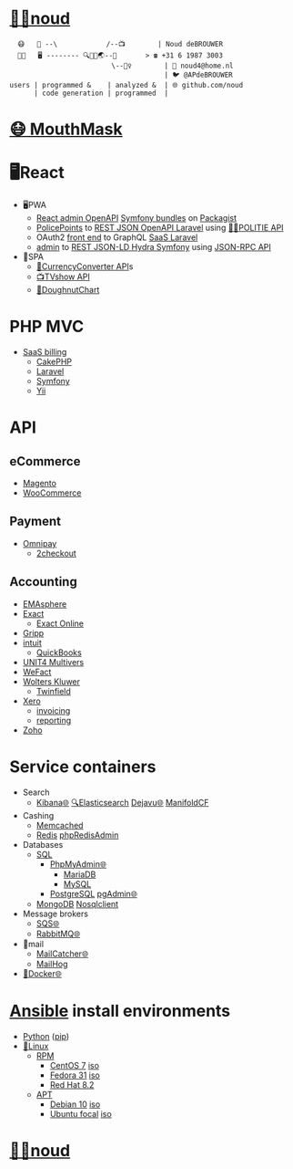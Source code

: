 # [👨‍💻noud](http://github.com/noud)
```
  😷   📱 --\            /--📺        | Noud deBROUWER
  👨‍💻   🖥️ -------- 🔍🐳🐧🌏--💱       > ☎️ +31 6 1987 3003
                         \--👮‍♀️        | 📧 noud4@home.nl
                                      | 🐦 @APdeBROUWER
users | programmed &    | analyzed &  | 🌐 github.com/noud
      | code generation | programmed  | 
```
# [😷 MouthMask](http://github.com/noud/mouth-mask)
# 🖥️React
- 🖥️PWA
    - [React admin OpenAPI](https://github.com/noud/api-platform-react-admin) [Symfony bundles](http://github.com/noud?tab=repositories&q=api-platform-) on [Packagist](http://packagist.org/users/noud/packages/?query=noud%2Fapi-platform-)
    - [PolicePoints](http://github.com/noud/react-redux-openapi-politie) to [REST JSON OpenAPI Laravel](http://packagist.org/packages/noud/laravel-api-platform) using [👮‍♀️POLITIE API](http://packagist.org/packages/noud/politie-open-data-api)
    - OAuth2 [front end](http://github.com/noud/frontend) to GraphQL [SaaS Laravel](http://github.com/noud/saas)
    - [admin](http://github.com/noud/react-admin-rest-openapi-gripp) to [REST JSON-LD Hydra Symfony](http://github.com/noud/gripp_symfony) using [JSON-RPC API](http://github.com/noud/gripp_api)
- 📱SPA
    - [💱CurrencyConverter API](http://github.com/noud/CurrencyConverter-SaaS)s
    - [📺TVshow API](http://github.com/noud/cra-tv-show)
    - [🍩DoughnutChart](http://github.com/noud/cra-chartjs)
# PHP MVC
- [SaaS billing](http://github.com/noud/laravel-billing)
    - [CakePHP](http://cakephp.org)
    - [Laravel](http://laravel.com)
    - [Symfony](http://symfony.com)
    - [Yii](http://yiiframework.com)
# API
## eCommerce
- [Magento](https://magento.com/products/magento-open-source)
- [WooCommerce](https://woocommerce.com)
## Payment
- [Omnipay](http://github.com/thephpleague/omnipay)
    - [2checkout](http://github.com/urukalo/omnipay-2checkout)
## Accounting
- [EMAsphere](http://emasphere.com)
    <!-- - [Exercise Movement Account (EMA)sphere](http://github.com/databrydge/databrydge-emasphere-bundle) -->
- [Exact](http://exact.com)
    - [Exact Online](http://exact.com/us/software/exact-online)
        <!-- - [exact-php-client](http://github.com/picqer/exact-php-client) -->
- [Gripp](http://gripp.com/support/werken-met-de-gripp-api)
- [intuit](http://intuit.com)
    - [QuickBooks](http://quickbooks.intuit.com)
        <!-- - [QuickBooks API PHP SDK](http://github.com/intuit/QuickBooks-V3-PHP-SDK) -->
- [UNIT4 Multivers](http://api.online.unit4.nl/V18/Documentation)
- [WeFact](http://www.wefact.nl)
    <!-- - [PHP Library for WeFact](http://github.com/imbue/wefact-api-php)
    - [phpWeFact](http://github.com/ddgc/phpWeFact) -->
- [Wolters Kluwer](http://wolterskluwer.com)
    - [Twinfield](http://taxnl.wolterskluwer.com/software-koppelingen/partner-worden/koppelen-aan-wolters-kluwer-twinfield)
        <!-- - [Symfony Twinfield](http://github.com/databrydge/databrydge-twinfield-bundle)
            - [PHP Twinfield](http://github.com/php-twinfield/twinfield) -->
- [Xero](http://xero.com)
    - [invoicing](http://xero.com/features-and-tools/accounting-software/invoicing)
    - [reporting](http://xero.com/features-and-tools/accounting-software/financial-reporting)
- [Zoho](https//www.zoho.com/developer/rest-api.html)
# Service containers
- Search
    - [Kibana](http://elastic.co/kibana)[🌐](http://localhost:5601) [🔍Elasticsearch](http://elastic.co) [Dejavu](http://opensource.appbase.io/dejavu)[🌐](http://localhost:1358) [ManifoldCF](http://manifoldcf.apache.org)
- Cashing
    - [Memcached](http://memcached.org)
    - [Redis](http://redis.io) [phpRedisAdmin](github.com/erikdubbelboer/phpRedisAdmin)
- Databases
    - [SQL](http://en.wikipedia.org/wiki/SQL)
        - [PhpMyAdmin](http://phpmyadmin.net)[🌐](http://localhost:8081)
            - [MariaDB](http://mariadb.org)
            - [MySQL](http://mysql.com)
        - [PostgreSQL](http://postgresql.org) [pgAdmin](http://pgadmin.org)[🌐](http://localhost:5050)
    - [MongoDB](http://mongodb.com) [Nosqlclient](http://nosqlclient.com) 
- Message brokers
    - [SQS](http://aws.amazon.com/sqs)[🌐](http://localhost:9325)
    - [RabbitMQ](http://rabbitmq.com)[🌐](http://localhost:15672)
- 📧mail
    - [MailCatcher](http://mailcatcher.me)[🌐](http://localhost:1080)
    - [MailHog](http://github.com/mailhog/MailHog)
- [🐳Docker](http://docker.com)[🌐](http://localhost:8754)
# [Ansible](http://www.ansible.com) install environments
- [Python](http://python.org) ([pip](http://pypi.org/project/pip))
- [🐧Linux](http://github.com/torvalds/linux)
    - [RPM](http://en.wikipedia.org/wiki/RPM_Package_Manager)
        - [CentOS 7](http://centos.org) [iso](http://isoredirect.centos.org/centos/7/isos/x86_64/CentOS-7-x86_64-NetInstall-2003.iso)
            <!-- - Network install source url http://mirror.centos.org/centos/7/os/x86_64/
            - Do not forget to make a user and make user superuser. -->
        - [Fedora 31](http://getfedora.org) [iso](http://download.fedoraproject.org/pub/fedora/linux/releases/31/Server/x86_64/iso/Fedora-Server-netinst-x86_64-31-1.9.iso)
        <!-- @todo untested .... -->
        - [Red Hat 8.2](http://redhat.com)
    - [APT](http://en.wikipedia.org/wiki/APT_(software))
        - [Debian 10](http://debian.org) [iso](http://cdimage.debian.org/debian-cd/current/amd64/iso-cd/debian-10.4.0-amd64-netinst.iso)
        - [Ubuntu focal](http://ubuntu.com) [iso](http://releases.ubuntu.com/20.04/ubuntu-20.04-live-server-amd64.iso)
# [👨‍💻noud](http://github.com/noud)